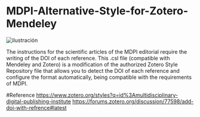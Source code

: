 # MDPI-Alternative-Style-for-Zotero-Mendeley

![ilustración](https://raw.githubusercontent.com/theinem/MDPI-Alternative-Style-for-Zotero-Mendeley/blob/master/MDPI_CSL2.png)

The instructions for the scientific articles of the MDPI editorial require the writing of the DOI of each reference. This .csl file (compatible with Mendeley and Zotero) is a modification of the authorized Zotero Style Repository file that allows you to detect the DOI of each reference and configure the format automatically, being compatible with the requirements of MDPI.

#Reference
https://www.zotero.org/styles?q=id%3Amultidisciplinary-digital-publishing-institute
https://forums.zotero.org/discussion/77598/add-doi-with-refrence#latest
